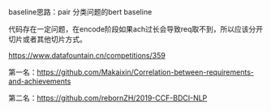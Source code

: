 baseline思路：pair 分类问题的bert baseline

代码存在一定问题，在encode阶段如果ach过长会导致req取不到，所以应该分开切片或者其他切片方式。

https://www.datafountain.cn/competitions/359

第一名：https://github.com/Makaixin/Correlation-between-requirements-and-achievements

第二名：https://github.com/rebornZH/2019-CCF-BDCI-NLP
